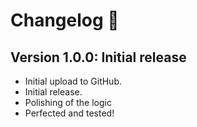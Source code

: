 # Changelog :scroll:

## Version 1.0.0: Initial release

- Initial upload to GitHub.
- Initial release.
- Polishing of the logic
- Perfected and tested!
